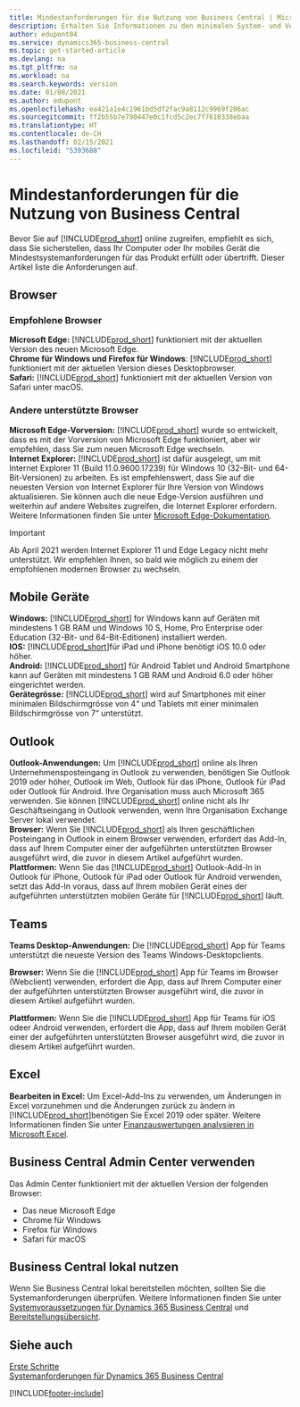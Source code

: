 ```yaml
---
title: Mindestanforderungen für die Nutzung von Business Central | Microsoft Docs
description: Erhalten Sie Informationen zu den minimalen System- und Versionsanforderungen für die Verwendung von Business Central online.
author: edupont04
ms.service: dynamics365-business-central
ms.topic: get-started-article
ms.devlang: na
ms.tgt_pltfrm: na
ms.workload: na
ms.search.keywords: version
ms.date: 01/08/2021
ms.author: edupont
ms.openlocfilehash: ea421a1e4c1961bd5df2fac9a8112c9969f206ac
ms.sourcegitcommit: ff2b55b7e790447e0c1fcd5c2ec7f7610338ebaa
ms.translationtype: HT
ms.contentlocale: de-CH
ms.lasthandoff: 02/15/2021
ms.locfileid: "5393688"
---
```

# <a name="minimum-requirements-for-using-business-central"></a>Mindestanforderungen für die Nutzung von Business Central

Bevor Sie auf [!INCLUDE[prod_short](includes/prod_short.md)] online zugreifen, empfiehlt es sich, dass Sie sicherstellen, dass Ihr Computer oder Ihr mobiles Gerät die Mindestsystemanforderungen für das Produkt erfüllt oder übertrifft. Dieser Artikel liste die Anforderungen auf.  

## <a name="browsers"></a>Browser

### <a name="recommended-browsers"></a>Empfohlene Browser

**Microsoft Edge:** [!INCLUDE[prod_short](includes/prod_short.md)] funktioniert mit der aktuellen Version des neuen Microsoft Edge.  
**Chrome für Windows und Firefox für Windows**: [!INCLUDE[prod_short](includes/prod_short.md)] funktioniert mit der aktuellen Version dieses Desktopbrowser.  
**Safari:** [!INCLUDE[prod_short](includes/prod_short.md)] funktioniert mit der aktuellen Version von Safari unter macOS.  

### <a name="other-supported-browsers"></a>Andere unterstützte Browser

**Microsoft Edge-Vorversion:** [!INCLUDE[prod_short](includes/prod_short.md)] wurde so entwickelt, dass es mit der Vorversion von Microsoft Edge funktioniert, aber wir empfehlen, dass Sie zum neuen Microsoft Edge wechseln.  
**Internet Explorer:** [!INCLUDE[prod_short](includes/prod_short.md)] ist dafür ausgelegt, um mit Internet Explorer 11 (Build 11.0.9600.17239) für Windows 10 (32-Bit- und 64-Bit-Versionen) zu arbeiten. Es ist empfehlenswert, dass Sie auf die neuesten Version von Internet Explorer für Ihre Version von Windows aktualisieren. Sie können auch die neue Edge-Version ausführen und weiterhin auf andere Websites zugreifen, die Internet Explorer erfordern. Weitere Informationen finden Sie unter [Microsoft Edge-Dokumentation](/deployedge/edge-ie-mode).

> [!IMPORTANT]
> Ab April 2021 werden Internet Explorer 11 und Edge Legacy nicht mehr unterstützt. Wir empfehlen Ihnen, so bald wie möglich zu einem der empfohlenen modernen Browser zu wechseln.

## <a name="mobile-devices"></a>Mobile Geräte

**Windows:** [!INCLUDE[prod_short](includes/prod_short.md)] for Windows kann auf Geräten mit mindestens 1 GB RAM und Windows 10 S, Home, Pro Enterprise oder Education (32-Bit- und 64-Bit-Editionen) installiert werden.  
**IOS:** [!INCLUDE[prod_short](includes/prod_short.md)]für iPad und iPhone benötigt iOS 10.0 oder höher.  
**Android:** [!INCLUDE[prod_short](includes/prod_short.md)] für Android Tablet und Android Smartphone kann auf Geräten mit mindestens 1 GB RAM und Android 6.0 oder höher eingerichtet werden.  
**Gerätegrösse:** [!INCLUDE[prod_short](includes/prod_short.md)] wird auf Smartphones mit einer minimalen Bildschirmgrösse von 4“ und Tablets mit einer minimalen Bildschirmgrösse von 7“ unterstützt.  

## <a name="outlook"></a>Outlook

**Outlook-Anwendungen:** Um [!INCLUDE[prod_short](includes/prod_short.md)] online als Ihren Unternehmensposteingang in Outlook zu verwenden, benötigen Sie Outlook 2019 oder höher, Outlook im Web, Outlook für das iPhone, Outlook für iPad oder Outlook für Android. Ihre Organisation muss auch Microsoft 365 verwenden. Sie können [!INCLUDE[prod_short](includes/prod_short.md)] online nicht als Ihr Geschäftseingang in Outlook verwenden, wenn Ihre Organisation Exchange Server lokal verwendet.  
**Browser:** Wenn Sie [!INCLUDE[prod_short](includes/prod_short.md)] als Ihren geschäftlichen Posteingang in Outlook in einem Browser verwenden, erfordert das Add-In, dass auf Ihrem Computer einer der aufgeführten unterstützten Browser ausgeführt wird, die zuvor in diesem Artikel aufgeführt wurden.  
**Plattformen:** Wenn Sie das [!INCLUDE[prod_short](includes/prod_short.md)] Outlook-Add-In in Outlook für iPhone, Outlook für iPad oder Outlook für Android verwenden, setzt das Add-In voraus, dass auf Ihrem mobilen Gerät eines der aufgeführten unterstützten mobilen Geräte für [!INCLUDE[prod_short](includes/prod_short.md)] läuft.  

## <a name="teams"></a>Teams

**Teams Desktop-Anwendungen:** Die [!INCLUDE[prod_short](includes/prod_short.md)] App für Teams unterstützt die neueste Version des Teams Windows-Desktopclients. 

**Browser:** Wenn Sie die [!INCLUDE[prod_short](includes/prod_short.md)] App für Teams im Browser (Webclient) verwenden, erfordert die App, dass auf Ihrem Computer einer der aufgeführten unterstützten Browser ausgeführt wird, die zuvor in diesem Artikel aufgeführt wurden. 

**Plattformen:** Wenn Sie die [!INCLUDE[prod_short](includes/prod_short.md)] App für Teams für iOS odeer Android verwenden, erfordert die App, dass auf Ihrem mobilen Gerät einer der aufgeführten unterstützten Browser ausgeführt wird, die zuvor in diesem Artikel aufgeführt wurden.

## <a name="excel"></a>Excel

**Bearbeiten in Excel:** Um Excel-Add-Ins zu verwenden, um Änderungen in Excel vorzunehmen und die Änderungen zurück zu ändern in [!INCLUDE[prod_short](includes/prod_short.md)]benötigen Sie Excel 2019 oder später. Weitere Informationen finden Sie unter [Finanzauswertungen analysieren in Microsoft Excel](finance-analyze-excel.md).  

## <a name="using-the-business-central-administration-center"></a><a name="TAC"></a> Business Central Admin Center verwenden

Das Admin Center funktioniert mit der aktuellen Version der folgenden Browser:

- Das neue Microsoft Edge
- Chrome für Windows
- Firefox für Windows
- Safari für macOS

## <a name="using-business-central-on-premises"></a>Business Central lokal nutzen

Wenn Sie Business Central lokal bereitstellen möchten, sollten Sie die Systemanforderungen überprüfen. Weitere Informationen finden Sie unter [Systemvoraussetzungen für Dynamics 365 Business Central](/dynamics365/business-central/dev-itpro/deployment/system-requirement-business-central-v17) und [Bereitstellungsübersicht](/dynamics365/business-central/dev-itpro/deployment/deployment).  

## <a name="see-also"></a>Siehe auch

[Erste Schritte](product-get-started.md)  
[Systemanforderungen für Dynamics 365 Business Central](/dynamics365/business-central/dev-itpro/deployment/system-requirement-business-central-v17)  


[!INCLUDE[footer-include](includes/footer-banner.md)]